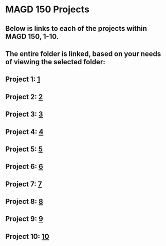 # MAGD 150 Projects 

## Below is links to each of the projects within MAGD 150, 1-10.
## The entire folder is linked, based on your needs of viewing the selected folder:

## Project 1: [1](https://github.com/CramerJ04/MAGD150-Projects/tree/gh-pages/s22magd150lab01_cramer)
## Project 2: [2](https://github.com/CramerJ04/MAGD150-Projects/tree/gh-pages/s22magd150lab02_Cramer)
## Project 3: [3](https://github.com/CramerJ04/MAGD150-Projects/tree/gh-pages/%20s22magd150lab03_Cramer)
## Project 4: [4](https://github.com/CramerJ04/MAGD150-Projects/tree/gh-pages/Sunset_spectroscope_2022_02_26_19_24_26)
## Project 5: [5](https://github.com/CramerJ04/MAGD150-Projects/tree/gh-pages/s22magd150lab05_Cramer)
## Project 6: [6](https://github.com/CramerJ04/MAGD150-Projects/tree/gh-pages/Unequaled_lightning_2022_03_11_03_23_28)
## Project 7: [7](https://github.com/CramerJ04/MAGD150-Projects/tree/gh-pages/Atlantic_wasabi_2022_03_28_02_09_20)
## Project 8: [8](https://github.com/CramerJ04/MAGD150-Projects/tree/gh-pages/s22magd150_lab08_Cramer)
## Project 9: [9](https://github.com/CramerJ04/MAGD150-Projects/tree/gh-pages/Fossil_harpymimus_2022_04_06_20_51_30)
## Project 10: [10](https://github.com/CramerJ04/MAGD150-Projects/tree/gh-pages/s22magd150lab10_Cramer)




